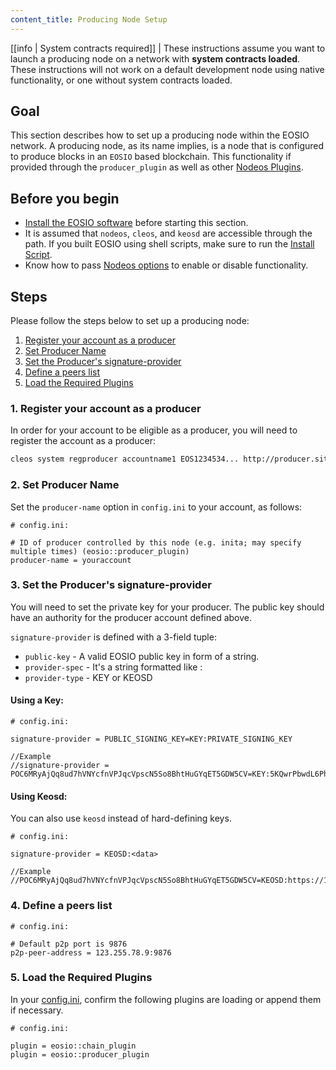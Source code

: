 ```yaml
---
content_title: Producing Node Setup
---
```


[[info | System contracts required]]
| These instructions assume you want to launch a producing node on a network with **system contracts loaded**. These instructions will not work on a default development node using native functionality, or one without system contracts loaded.

## Goal

This section describes how to set up a producing node within the EOSIO network. A producing node, as its name implies, is a node that is configured to produce blocks in an `EOSIO` based blockchain. This functionality if provided through the `producer_plugin` as well as other [Nodeos Plugins](../../03_plugins/index.md).

## Before you begin

* [Install the EOSIO software](../../../00_install/index.md) before starting this section.
* It is assumed that `nodeos`, `cleos`, and `keosd` are accessible through the path. If you built EOSIO using shell scripts, make sure to run the [Install Script](../../../00_install/01_build-from-source/01_shell-scripts/03_install-eosio-binaries.md).
* Know how to pass [Nodeos options](../../02_usage/00_nodeos-options.md) to enable or disable functionality.

## Steps

Please follow the steps below to set up a producing node:

1. [Register your account as a producer](#1-register-your-account-as-a-producer)
2. [Set Producer Name](#2-set-producer-name)
3. [Set the Producer's signature-provider](#3-set-the-producers-signature-provider)
4. [Define a peers list](#4-define-a-peers-list)
5. [Load the Required Plugins](#5-load-the-required-plugins)

### 1. Register your account as a producer

In order for your account to be eligible as a producer, you will need to register the account as a producer:

```sh
cleos system regproducer accountname1 EOS1234534... http://producer.site Antarctica
```

### 2. Set Producer Name

Set the `producer-name` option in `config.ini` to your account, as follows:

```console
# config.ini:

# ID of producer controlled by this node (e.g. inita; may specify multiple times) (eosio::producer_plugin)
producer-name = youraccount
```

### 3. Set the Producer's signature-provider

You will need to set the private key for your producer. The public key should have an authority for the producer account defined above. 

`signature-provider` is defined with a 3-field tuple:
* `public-key` - A valid EOSIO public key in form of a string.
* `provider-spec` - It's a string formatted like <provider-type>:<data>
* `provider-type` - KEY or KEOSD

#### Using a Key:

```console
# config.ini:

signature-provider = PUBLIC_SIGNING_KEY=KEY:PRIVATE_SIGNING_KEY

//Example
//signature-provider = POC6MRyAjQq8ud7hVNYcfnVPJqcVpscN5So8BhtHuGYqET5GDW5CV=KEY:5KQwrPbwdL6PhXujxW37FSSQZ1JiwsST4cqQzDeyXtP79zkvFD3
```

#### Using Keosd:
You can also use `keosd` instead of hard-defining keys. 

```console
# config.ini:

signature-provider = KEOSD:<data>   

//Example
//POC6MRyAjQq8ud7hVNYcfnVPJqcVpscN5So8BhtHuGYqET5GDW5CV=KEOSD:https://127.0.0.1:88888
```

### 4. Define a peers list

```console
# config.ini:

# Default p2p port is 9876
p2p-peer-address = 123.255.78.9:9876
```

### 5. Load the Required Plugins

In your [config.ini](../index.md), confirm the following plugins are loading or append them if necessary. 

```console
# config.ini:

plugin = eosio::chain_plugin
plugin = eosio::producer_plugin
```
